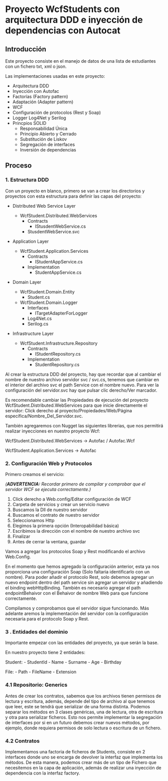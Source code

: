 # Proyecto WcfStudents con arquitectura DDD e inyección de dependencias con Autocat

## Introducción

Este proyecto consiste en el manejo de datos de una lista de estudiantes con un fichero txt, xml o json.

Las implementaciones usadas en este proyecto:

- Arquitectura DDD
- Inyección con Autofac
- Factorías (Factory pattern)
- Adaptación (Adapter pattern)
- WCF
- Configuración de protocolos (Rest y Soap)
- Logger Log4Net y Serilog
- Princpios SOLID
	- Responsabilidad Única
	- Principio Abierto y Cerrado
	- Substitución de Liskov
	- Segregación de interfaces
	- Inversión de dependencias

## Proceso

### 1. Estructura DDD

Con un proyecto en blanco, primero se van a crear los directorios y proyectos con esta estructura para definir las capas del proyecto:

- Distributed Web Service Layer
	- WcfStudent.Distributed.WebServices
		- Contracts
			- IStusdentWebService.cs
		- StusdentWebService.svc

- Application Layer
	- WcfStudent.Application.Services
		- Contracts
			- IStudentAppService.cs
		- Implementation
			- StudentAppService.cs

- Domain Layer
	- WcfStudent.Domain.Entity
		- Student.cs
	- WcfStudent.Domain.Logger
		- Interfaces
			- ITargetAdapterForLogger
		- Log4Net.cs
		- Serilog.cs

- Infrastructure Layer
	- WcfStudent.Infrastructure.Repository
		- Contracts
			- IStudentRepository.cs
		- Implementation
			- StudentRepository.cs

Al crear la estructura DDD del proyecto, hay que recordar que al cambiar el nombre de nuestro archivo servidor svc / svc.cs, tenemos que
cambiar en el interior del archivo svc el path Service con el nombre nuevo. Para ver la configuración del servidor.svc hay que pulsar
clic derecho/Ver marcador.

Es recomendable cambiar las Propiedades de ejecución del proyecto WcfStudent.Distributed.WebServices para que inicie directamente el servidor: 
Click derecho al proyecto/Propiedades/Web/Página específica/Nombre_Del_Servidor.svc.

También agregaremos con Nugget las siguientes librerias, que nos permitirá realizar inyecciones en nuestro proyecto Wcf:

WcfStudent.Distributed.WebServices -> Autofac / Autofac.Wcf

WcfStudent.Application.Services -> Autofac

### 2. Configuración Web y Protocolos

Primero creamos el servicio:

*(**ADVERTENCIA:** Recordar primero de compilar y comprobar que el servidor WCF se ejecuta correctamente.)*

1. Click derecho a Web.config/Editar configuración de WCF
2. Carpeta de servicios y crear un servicio nuevo
3. Buscamos la Dll de nuestro servidor
4. Buscamos el contrato de nuestro servidor
5. Seleccionamos Http
6. Elegimos la primera opción (Interopabilidad básica)
7. Escribimos la dirección con el nombre de nuestro archivo svc
8. Finalizar
9. Antes de cerrar la ventana, guardar

Vamos a agregar los protocolos Soap y Rest modificando el archivo Web.Config.

En el momento que hemos agregado la configuración anterior, esta ya nos proporciona una configuración Soap (Solo faltaria identificarlo con un nombre).
Para poder añadir el protocolo Rest, solo debemos agregar un nuevo endpoint dentro del path service sin agregar un servidor y añadiendo el binding webHttpBinding.
También es necesario agregar el path endpointBehaivor con el Behaivor de nombre Web para que funcione correctamente.

Compilamos y comprobamos que el servidor sigue funcionando. Más adelante aremos la implementación del servidor con la configuración necesaria para el protocolo Soap
y Rest.

### 3 . Entidades del dominio

Importante empezar con las entidades del proyecto, ya que serán la base.

En nuestro proyecto tiene 2 entidades:

Student:
	- StudentId
	- Name
	- Surname
	- Age
	- Birthday
	
File:
	- Path
	- FileName
	- Extension

### 4.1 Repositorio: Generics

Antes de crear los contratos, sabemos que los archivos tienen permisos de lectura y escritura, además, depende del tipo de archivo al que tenemos que
leer, este se tendrá que serializar de una forma distinta. Podemos separar los métodos en 3 clases genéricas, una de lectura, otra de escritura y otra
para serializar ficheros. Esto nos permite implementar la segregación de interfaces por si en un futuro debemos crear nuevos métodos, por ejemplo,
donde requiera permisos de solo lectura o escritura de un fichero.

### 4.2 Contratos

Implementamos una factoria de ficheros de Students, consiste en 2 interfaces donde uno se encarga de devolver la interfaz que implementa los
métodos. De esta manera, podemos crear más de un tipo de Fichero que necesitemos en la capa de aplicación, además de realizar una inyección de
dependencia con la interfaz factory.